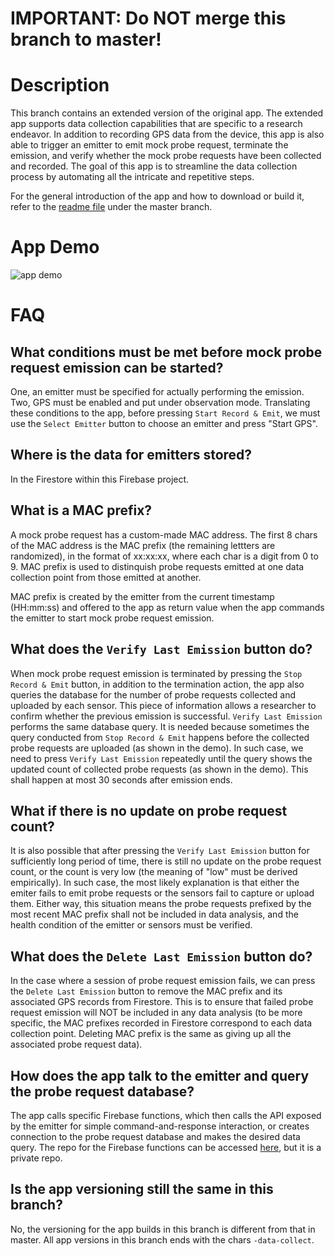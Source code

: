 # IMPORTANT: Do NOT merge this branch to master!

# Description

This branch contains an extended version of the original app. The extended app supports data collection capabilities that are specific to a research endeavor. In addition to recording GPS data from the device, this app is also able to trigger an emitter to emit mock probe request, terminate the emission, and verify whether the mock probe requests have been collected and recorded. The goal of this app is to streamline the data collection process by automating all the intricate and repetitive steps.

For the general introduction of the app and how to download or build it, refer to the [readme file](https://github.com/FanchenBao/GPSLocator) under the master branch.

# App Demo

![app demo](doc/data_collection_app_demo.gif)

# FAQ

## What conditions must be met before mock probe request emission can be started?

One, an emitter must be specified for actually performing the emission. Two, GPS must be enabled and put under observation mode. Translating these conditions to the app, before pressing `Start Record & Emit`, we must use the `Select Emitter` button to choose an emitter and press "Start GPS".

## Where is the data for emitters stored?

In the Firestore within this Firebase project.

## What is a MAC prefix?

A mock probe request has a custom-made MAC address. The first 8 chars of the MAC address is the MAC prefix (the remaining lettters are randomized), in the format of xx:xx:xx, where each char is a digit from 0 to 9. MAC prefix is used to distinquish probe requests emitted at one data collection point from those emitted at another.

MAC prefix is created by the emitter from the current timestamp (HH:mm:ss) and offered to the app as return value when the app commands the emitter to start mock probe request emission.

## What does the `Verify Last Emission` button do?

When mock probe request emission is terminated by pressing the `Stop Record & Emit` button, in addition to the termination action, the app also queries the database for the number of probe requests collected and uploaded by each sensor. This piece of information allows a researcher to confirm whether the previous emission is successful. `Verify Last Emission` performs the same database query. It is needed because sometimes the query conducted from `Stop Record & Emit` happens before the collected probe requests are uploaded (as shown in the demo). In such case, we need to press `Verify Last Emission` repeatedly until the query shows the updated count of collected probe requests (as shown in the demo). This shall happen at most 30 seconds after emission ends.

## What if there is no update on probe request count?

It is also possible that after pressing the `Verify Last Emission` button for sufficiently long period of time, there is still no update on the probe request count, or the count is very low (the meaning of "low" must be derived empirically). In such case, the most likely explanation is that either the emiter fails to emit probe requests or the sensors fail to capture or upload them. Either way, this situation means the probe requests prefixed by the most recent MAC prefix shall not be included in data analysis, and the health condition of the emitter or sensors must be verified.

## What does the `Delete Last Emission` button do?

In the case where a session of probe request emission fails, we can press the `Delete Last Emission` button to remove the MAC prefix and its associated GPS records from Firestore. This is to ensure that failed probe request emission will NOT be included in any data analysis (to be more specific, the MAC prefixes recorded in Firestore correspond to each data collection point. Deleting MAC prefix is the same as giving up all the associated probe request data).

## How does the app talk to the emitter and query the probe request database?

The app calls specific Firebase functions, which then calls the API exposed by the emitter for simple command-and-response interaction, or creates connection to the probe request database and makes the desired data query. The repo for the Firebase functions can be accessed [here](), but it is a private repo.

## Is the app versioning still the same in this branch?

No, the versioning for the app builds in this branch is different from that in master. All app versions in this branch ends with the chars `-data-collect`.